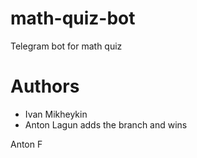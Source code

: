 # math-quiz-bot
Telegram bot for math quiz

# Authors

- Ivan Mikheykin
- Anton Lagun adds the branch and wins

Anton F